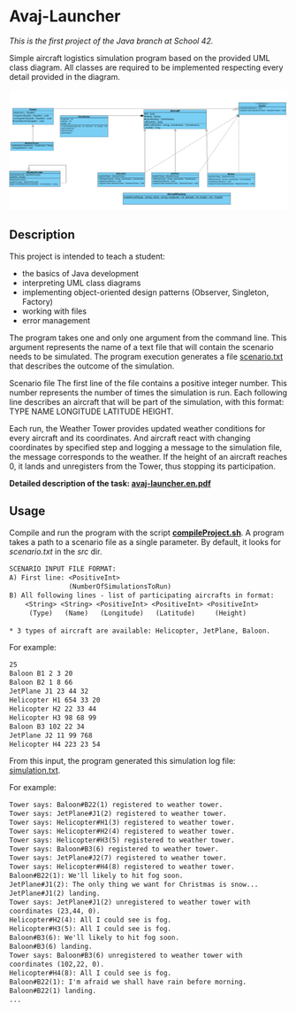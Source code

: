 # Avaj-Launcher

*This is the first project of the Java branch at School 42.*

Simple aircraft logistics simulation program based on the provided UML class diagram. All classes are required to be implemented respecting every detail provided in the diagram.

![](docs/avaj_uml.png)

## Description

This project is intended to teach a student: 
- the basics of Java development
- interpreting UML class diagrams
- implementing object-oriented design patterns (Observer, Singleton, Factory)
- working with files
- error management

The program takes one and only one argument from the command line. This argument represents the name of a text file that will contain the scenario needs to be simulated. The program execution generates a file
[scenario.txt](https://github.com/irinadeeva/Avaj-Launcher/blob/master/src/scenario.txt)
that describes the outcome of the simulation.

Scenario file
The first line of the file contains a positive integer number. This number represents the number of times the simulation is run. 
Each following line describes an aircraft that will be part of the simulation, with this format: TYPE NAME LONGITUDE LATITUDE HEIGHT.

Each run, the Weather Tower provides updated weather conditions for every aircraft and its coordinates. And aircraft react with changing coordinates by specified step and logging a message to the simulation file, the message corresponds to the weather. If the height of an aircraft reaches 0, it lands and unregisters from the Tower, thus stopping its participation.

**Detailed description of the task: [avaj-launcher.en.pdf](https://github.com/irinadeeva/Avaj-Launcher/blob/master/docs/en.subject.pdf)**

## Usage

Compile and run the program with the script **[compileProject.sh](https://github.com/irinadeeva/Avaj-Launcher/blob/master/src/compileProject.sh)**. A program takes a path to a scenario file as a single parameter. By default, it looks for *scenario.txt* in the *src* dir. 

```
SCENARIO INPUT FILE FORMAT:
A) First line: <PositiveInt>
               (NumberOfSimulationsToRun)
B) All following lines - list of participating aircrafts in format:
    <String> <String> <PositiveInt> <PositiveInt> <PositiveInt>
     (Type)   (Name)   (Longitude)   (Latitude)     (Height)
  
* 3 types of aircraft are available: Helicopter, JetPlane, Baloon.
  ```

For example:

```
25
Baloon B1 2 3 20
Baloon B2 1 8 66
JetPlane J1 23 44 32
Helicopter H1 654 33 20
Helicopter H2 22 33 44
Helicopter H3 98 68 99
Baloon B3 102 22 34
JetPlane J2 11 99 768
Helicopter H4 223 23 54
```

From this input, the program generated this simulation log file: [simulation.txt](https://github.com/irinadeeva/Avaj-Launcher/blob/master/src/simulation.txt).

For example:

```
Tower says: Baloon#B22(1) registered to weather tower.
Tower says: JetPlane#J1(2) registered to weather tower.
Tower says: Helicopter#H1(3) registered to weather tower.
Tower says: Helicopter#H2(4) registered to weather tower.
Tower says: Helicopter#H3(5) registered to weather tower.
Tower says: Baloon#B3(6) registered to weather tower.
Tower says: JetPlane#J2(7) registered to weather tower.
Tower says: Helicopter#H4(8) registered to weather tower.
Baloon#B22(1): We'll likely to hit fog soon.
JetPlane#J1(2): The only thing we want for Christmas is snow...
JetPlane#J1(2) landing.
Tower says: JetPlane#J1(2) unregistered to weather tower with coordinates (23,44, 0).
Helicopter#H2(4): All I could see is fog.
Helicopter#H3(5): All I could see is fog.
Baloon#B3(6): We'll likely to hit fog soon.
Baloon#B3(6) landing.
Tower says: Baloon#B3(6) unregistered to weather tower with coordinates (102,22, 0).
Helicopter#H4(8): All I could see is fog.
Baloon#B22(1): I'm afraid we shall have rain before morning.
Baloon#B22(1) landing.
...
```

